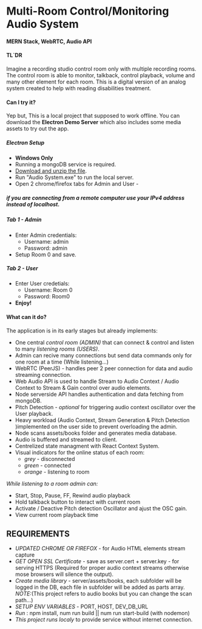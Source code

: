 # Multi-Room Control/Monitoring Audio System
#### MERN Stack, WebRTC, Audio API

#### TL`DR
Imagine a recording studio control room only with multiple recording rooms.
The control room is able to monitor, talkback, control playback, volume and many other element for each room. This is a digital version of an analog system created to help with reading disabilities treatment.

#### Can I try it?
Yep but, This is a local project that supposed to work offline. 
You can download the **Electron Demo Server** which also includes some media assets to try out the app.

##### Electron Setup

* **Windows Only**
* Running a mongoDB service is required.
* [Download and unzip the file](https://drive.google.com/open?id=1CPRC5LDkLggWuIbdhVyE5Hot5TP597MS "Electron Demo").
* Run "Audio System.exe" to run the local server.
* Open 2 chrome/firefox tabs for Admin and User - 
##### if you are connecting from a remote computer use your IPv4 address instead of localhost.
##### **Tab 1 - Admin**
* Enter Admin credentials:
    * Username: admin
    * Password: admin
* Setup Room 0 and save.
##### **Tab 2 - User**
* Enter User credetials:
    * Username: Room 0
    * Password: Room0
* **Enjoy!**

#### What can it do?
The application is in its early stages but already implements: 
* One central *control room (ADMIN)* that can connect & control and listen to many *listening rooms (USERS)*.
* Admin can recive many connections but send data commands only for one room at a time (While listening...)
* WebRTC (PeerJS) - handles peer 2 peer connection for data and audio streaming connection.
* Web Audio API is used to handle Stream to Audio Context / Audio Context  to Stream & Gain control over audio elements.
* Node serverside API handles authentication and data fetching from mongoDB.
* Pitch Detection - *optional* for triggering audio context oscillator over the User playback.
* Heavy workload (Audio Context, Stream Generation & Pitch Detection )implemented on the user side to prevent overloading the admin.
* Node scans assets/books folder and generates media database.
* Audio is buffered and streamed to client.
* Centrelized state managment with React Context System.
* Visual indicators for the online status of each room: 
    * *grey* - disconnected
    * *green* - connected 
    * *orange* - listening to room

*While listening to a room admin can:*

* Start, Stop, Pause, FF, Rewind audio playback
* Hold talkback button to interact with current room
* Activate / Deactive Pitch detection Oscillator and ajust the OSC gain.
* View current room playback time

## REQUIREMENTS
* *UPDATED CHROME OR FIREFOX* - for Audio HTML elements stream capture
* *GET OPEN SSL Certificate* - save as server.cert + server.key - for serving HTTPS (Required for proper audio context streams otherwise mose browsers will silence the output).
* *Create media library* - server/assets/books, each subfolder will be logged in the DB, each file in subfolder will be added as parts array. *NOTE:*(This project refers to audio books but you can change the scan path...)
* *SETUP ENV VARIABLES* - PORT, HOST, DEV_DB_URL
* *Run* : npm install, num run build || num run start-build (with nodemon)
* *This project runs localy* to provide service without internet connection.
